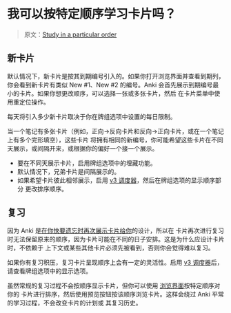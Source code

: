 # 我可以按特定顺序学习卡片吗？

> 原文：[Study in a particular order](https://faqs.ankiweb.net/study-in-a-particular-order.html)

## 新卡片

默认情况下，新卡片是按其到期编号引入的。如果你打开浏览界面并查看到期列，你会看到新卡片有类似 New
#1、New #2 的编号。Anki 会首先展示到期编号最小的卡片。如果你想更改顺序，可以选择一张或多张卡片，然后
在卡片菜单中使用重定位操作。

每天将引入多少新卡片取决于你在牌组选项中设置的每日限制。

当一个笔记有多张卡片（例如，正向->反向卡片和反向->正向卡片，或在一个笔记上有多个完形填空），这些卡片
将拥有相同的新编号，你可能希望这些卡片在不同天展示，或间隔开来，或根据你的偏好一个接一个展示。

- 要在不同天展示卡片，启用牌组选项中的埋藏功能。
- 默认情况下，兄弟卡片是间隔展示的。
- 如果希望卡片彼此相邻展示，启用 [v3 调度器](./the-2021-scheduler.md)，然后在牌组选项的显示顺序部分
  更改排序顺序。

## 复习

因为 Anki 是[在你快要遗忘时再次展示卡片给你](./anki-is-not-showing-me-all-my-cards.md)的设计，所以在
卡片再次进行复习时无法保留原来的顺序，因为卡片可能在不同的日子安排。这是为什么应设计卡片时，不依赖于
上下文或某些其他卡片必须先被看到，否则你会觉得难以复习。

如果你有复习积压，复习卡片呈现顺序上会有一定的灵活性。启用 [v3 调度器](./the-2021-scheduler.md)后，
请查看牌组选项中的显示选项。

虽然常规的复习过程不会按顺序显示卡片，但你可以使用
[浏览界面](https://open-spaced-repetition.github.io/anki-manual-zh-CN/browsing.html)按特定顺序对你的
卡片进行排序，然后使用预览按钮按该顺序浏览卡片。这样会绕过 Anki 平常的学习过程，不会改变卡片的计划或
其复习历史。
